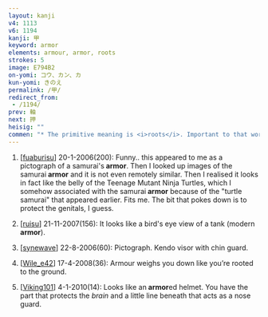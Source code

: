 ```yaml
---
layout: kanji
v4: 1113
v6: 1194
kanji: 甲
keyword: armor
elements: armour, armor, roots
strokes: 5
image: E794B2
on-yomi: コウ、カン、カ
kun-yomi: きのえ
permalink: /甲/
redirect_from:
 - /1194/
prev: 軸
next: 押
heisig: ""
commen: "* The primitive meaning is <i>roots</i>. Important to that word is the image of &quot;pushing downwards,&quot; as <i>roots</i> do."
---
```


1) [<a href="http://kanji.koohii.com/profile/fuaburisu">fuaburisu</a>] 20-1-2006(200): Funny.. this appeared to me as a pictograph of a samurai&#039;s<strong> armor</strong>. Then I looked up images of the samurai<strong> armor</strong> and it is not even remotely similar. Then I realised it looks in fact like the belly of the Teenage Mutant Ninja Turtles, which I somehow associated with the samurai<strong> armor</strong> because of the &quot;turtle samurai&quot; that appeared earlier. Fits me. The bit that pokes down is to protect the genitals, I guess.

2) [<a href="http://kanji.koohii.com/profile/ruisu">ruisu</a>] 21-11-2007(156): It looks like a bird&#039;s eye view of a tank (modern<strong> armor</strong>).

3) [<a href="http://kanji.koohii.com/profile/synewave">synewave</a>] 22-8-2006(60): Pictograph. Kendo visor with chin guard.

4) [<a href="http://kanji.koohii.com/profile/Wile_e42">Wile_e42</a>] 17-4-2008(36): Armour weighs you down like you’re rooted to the ground.

5) [<a href="http://kanji.koohii.com/profile/Viking101">Viking101</a>] 4-1-2010(14): Looks like an<strong> armor</strong>ed helmet. You have the part that protects the <em>brain</em> and a little line beneath that acts as a nose guard.

